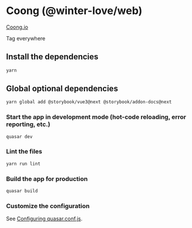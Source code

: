 # Coong (@winter-love/web)

[Coong.io](https://coong.io)

Tag everywhere

## Install the dependencies
```bash
yarn
```

## Global optional dependencies
```bash
yarn global add @storybook/vue3@next @storybook/addon-docs@next 
```

### Start the app in development mode (hot-code reloading, error reporting, etc.)
```bash
quasar dev
```

### Lint the files
```bash
yarn run lint
```

### Build the app for production
```bash
quasar build
```

### Customize the configuration
See [Configuring quasar.conf.js](https://v2.quasar.dev/quasar-cli/quasar-conf-js).

